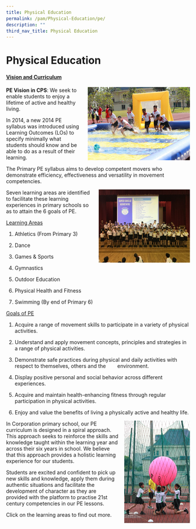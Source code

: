 ```yaml
---
title: Physical Education
permalink: /pam/Physical-Education/pe/
description: ""
third_nav_title: Physical Education
---
```

Physical Education 
===================
#### <u>Vision and Curriculum</u>

<img src="/images/PE1.jpeg" style="width:280px;height:200px;margin-left:15px;" align = "right">


**PE Vision in CPS**: We seek to enable students to enjoy a lifetime of active and healthy living.  

  

In 2014, a new 2014 PE syllabus was introduced using Learning Outcomes (LOs) to specify minimally what students should know and be able to do as a result of their learning.   

  

The Primary PE syllabus aims to develop competent movers who demonstrate efficiency, effectiveness and versatility in movement competencies.



<img src="/images/PE2.jpeg" style="width:250px;height:200px;margin-left:15px;" align = "right">

Seven learning areas are identified to facilitate these learning experiences in primary schools so as to attain the 6 goals of PE. 

  

<u>Learning Areas</u>

  

1. Athletics (From Primary 3)

2. Dance

3. Games & Sports

4. Gymnastics

5. Outdoor Education

6. Physical Health and Fitness

7. Swimming (By end of Primary 6)



<u>Goals of PE</u>

  

1. Acquire a range of movement skills to participate in a variety of physical activities.

2. Understand and apply movement concepts, principles and strategies in a range of physical activities.

3. Demonstrate safe practices during physical and daily activities with respect to themselves, others and the        environment.

4. Display positive personal and social behavior across different experiences.

5. Acquire and maintain health-enhancing fitness through regular participation in physical activities.

6. Enjoy and value the benefits of living a physically active and healthy life.


<img src="/images/PE3.jpeg" style="width:180px;height:280px;margin-left:15px;" align = "right">

In Corporation primary school, our PE curriculum is designed in a spiral approach. 
This approach seeks to reinforce the skills and knowledge taught within the learning year and across their six years in school. We believe that this approach provides a holistic learning experience for our students. 

  

Students are excited and confident to pick up new skills and knowledge, apply them during authentic situations and facilitate the development of character as they are provided with the platform to practise 21st century competencies in our PE lessons.

  

  

  

Click on the learning areas to find out more.